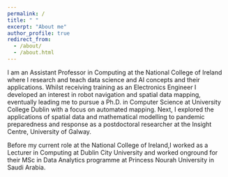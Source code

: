```yaml
---
permalink: /
title: " "
excerpt: "About me"
author_profile: true
redirect_from: 
  - /about/
  - /about.html
---
```


I am an Assistant Professor in Computing at the National College of Ireland where I research and teach data science and AI concepts and their applications. Whilst receiving training as an Electronics Engineer I developed an interest in robot navigation and spatial data mapping, eventually leading me to pursue a Ph.D. in Computer Science at University College Dublin with a focus on automated mapping. Next, I explored the applications of spatial data and mathematical modelling to pandemic preparedness and response as a postdoctoral researcher at the Insight Centre, University of Galway.

Before my current role at the National College of Ireland,I worked as a Lecturer in Computing at Dublin City University and worked onground for their MSc in Data Analytics programme at Princess Nourah University in Saudi Arabia.